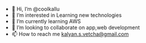 - 👋 Hi, I’m @coolkallu
- 👀 I’m interested in Learning new technologies
- 🌱 I’m currently learning AWS
- 💞️ I’m looking to collaborate on app,web development
- 📫 How to reach me kalyan.s.vetcha@gmail.com

<!---
coolkallu/coolkallu is a ✨ special ✨ repository because its `README.md` (this file) appears on your GitHub profile.
You can click the Preview link to take a look at your changes.
--->
